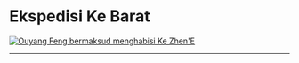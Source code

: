 # Ekspedisi Ke Barat

[![Ouyang Feng bermaksud menghabisi Ke Zhen'E](images/ouyang-feng-mau-membunuh-ke-zhene.jpg)](https://youtube.com/clip/Ugkxx2QwAxpkIVJNqUJfax1HPunZKCG0QeAE)

***




